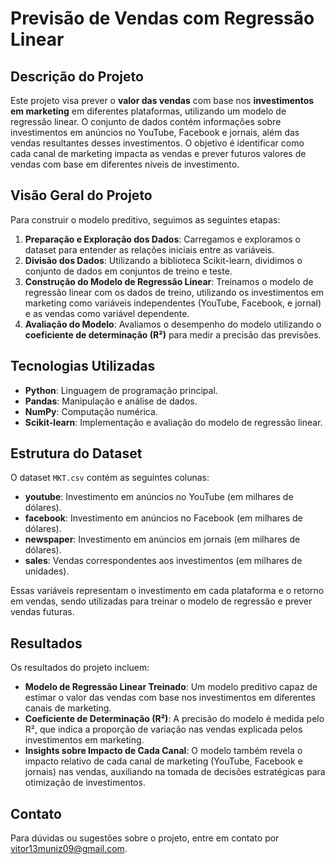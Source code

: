 # Previsão de Vendas com Regressão Linear

## Descrição do Projeto

Este projeto visa prever o **valor das vendas** com base nos **investimentos em marketing** em diferentes plataformas, utilizando um modelo de regressão linear. O conjunto de dados contém informações sobre investimentos em anúncios no YouTube, Facebook e jornais, além das vendas resultantes desses investimentos. O objetivo é identificar como cada canal de marketing impacta as vendas e prever futuros valores de vendas com base em diferentes níveis de investimento.

## Visão Geral do Projeto

Para construir o modelo preditivo, seguimos as seguintes etapas:

1. **Preparação e Exploração dos Dados**: Carregamos e exploramos o dataset para entender as relações iniciais entre as variáveis.
2. **Divisão dos Dados**: Utilizando a biblioteca Scikit-learn, dividimos o conjunto de dados em conjuntos de treino e teste.
3. **Construção do Modelo de Regressão Linear**: Treinamos o modelo de regressão linear com os dados de treino, utilizando os investimentos em marketing como variáveis independentes (YouTube, Facebook, e jornal) e as vendas como variável dependente.
4. **Avaliação do Modelo**: Avaliamos o desempenho do modelo utilizando o **coeficiente de determinação (R²)** para medir a precisão das previsões.

## Tecnologias Utilizadas

- **Python**: Linguagem de programação principal.
- **Pandas**: Manipulação e análise de dados.
- **NumPy**: Computação numérica.
- **Scikit-learn**: Implementação e avaliação do modelo de regressão linear.

## Estrutura do Dataset

O dataset `MKT.csv` contém as seguintes colunas:

- **youtube**: Investimento em anúncios no YouTube (em milhares de dólares).
- **facebook**: Investimento em anúncios no Facebook (em milhares de dólares).
- **newspaper**: Investimento em anúncios em jornais (em milhares de dólares).
- **sales**: Vendas correspondentes aos investimentos (em milhares de unidades).

Essas variáveis representam o investimento em cada plataforma e o retorno em vendas, sendo utilizadas para treinar o modelo de regressão e prever vendas futuras.

## Resultados

Os resultados do projeto incluem:

- **Modelo de Regressão Linear Treinado**: Um modelo preditivo capaz de estimar o valor das vendas com base nos investimentos em diferentes canais de marketing.
- **Coeficiente de Determinação (R²)**: A precisão do modelo é medida pelo R², que indica a proporção de variação nas vendas explicada pelos investimentos em marketing.
- **Insights sobre Impacto de Cada Canal**: O modelo também revela o impacto relativo de cada canal de marketing (YouTube, Facebook e jornais) nas vendas, auxiliando na tomada de decisões estratégicas para otimização de investimentos.

## Contato

Para dúvidas ou sugestões sobre o projeto, entre em contato por [vitor13muniz09@gmail.com](mailto:vitor13muniz09@gmail.com).
